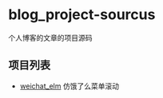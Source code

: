 # blog_project-sourcus
个人博客的文章的项目源码

## 项目列表
- [weichat_elm](https://github.com/liangjiajun/blog_project-sourcus/blob/master/weichat_elm) 仿饿了么菜单滚动